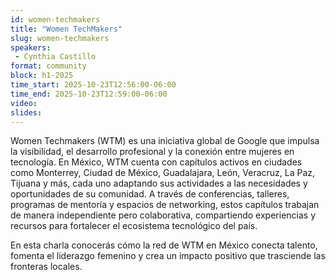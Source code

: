 ```yaml
---
id: women-techmakers
title: "Women TechMakers"
slug: women-techmakers
speakers:
 - Cynthia Castillo
format: community
block: h1-2025
time_start: 2025-10-23T12:56:00-06:00
time_end: 2025-10-23T12:59:00-06:00
video:
slides:
---
```


Women Techmakers (WTM) es una iniciativa global de Google que impulsa la visibilidad, el desarrollo profesional y la conexión entre mujeres en tecnología. En México, WTM cuenta con capítulos activos en ciudades como Monterrey, Ciudad de México, Guadalajara, León, Veracruz, La Paz, Tijuana y más, cada uno adaptando sus actividades a las necesidades y oportunidades de su comunidad. A través de conferencias, talleres, programas de mentoría y espacios de networking, estos capítulos trabajan de manera independiente pero colaborativa, compartiendo experiencias y recursos para fortalecer el ecosistema tecnológico del país.

En esta charla conocerás cómo la red de WTM en México conecta talento, fomenta el liderazgo femenino y crea un impacto positivo que trasciende las fronteras locales.
